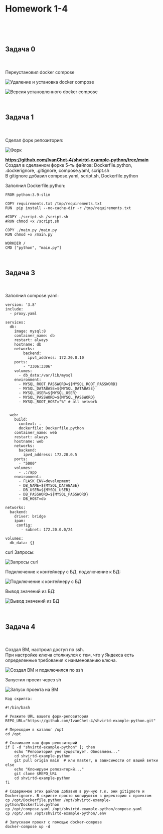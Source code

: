 <h1>Homework 1-4</h1> <br>
<br>
<br>
<h2>Задача 0</h2><br>
<br>
Переустановил docker compose<br>

![Удаление и установка docker compose](https://github.com/IvanChet-4/Dev/blob/main/images/Homework%201-4/%D0%A3%D0%B4%D0%B0%D0%BB%D0%B5%D0%BD%D0%B8%D0%B5%20%D0%B8%20%D1%83%D1%81%D1%82%D0%B0%D0%BD%D0%BE%D0%B2%D0%BA%D0%B0%20docker%20compose.png)


![Версия установленного docker compose](https://github.com/IvanChet-4/Dev/blob/main/images/Homework%201-4/Версия%20установленного%20docker%20compose.png)

<br>
<h2>Задача 1</h2><br>
<br>
Сделал форк репозитория: <br>

![Форк](https://github.com/IvanChet-4/Dev/blob/main/images/Homework%201-4/%D0%A4%D0%BE%D1%80%D0%BA.jpg)

<b> https://github.com/IvanChet-4/shvirtd-example-python/tree/main </b><br>
Создал в сделанном форке 5-ть файлов: Dockerfile.python, .dockerignore, .gitignore, compose.yaml, script.sh<br>
В gitignore добавил compose.yaml, script.sh, Dockerfile.python<br>

Заполнил Dockerfile.python:<br>

```
FROM python:3.9-slim

COPY requirements.txt /tmp/requirements.txt
RUN  pip install --no-cache-dir -r /tmp/requirements.txt

#COPY ./script.sh /script.sh
#RUN chmod +x /script.sh

COPY ./main.py /main.py
RUN chmod +x /main.py

WORKDIR /
CMD ["python", "main.py"]

```

<br>
<h2>Задача 3</h2><br>
<br>
Заполнил compose.yaml:<br>

```
version: '3.8'
include:
  - proxy.yaml

services:
  db:
    image: mysql:8
    container_name: db
    restart: always
    hostname: db
    networks: 
        backend:
          ipv4_address: 172.20.0.10
    ports: 
        - "3306:3306"
    volumes:
      - db_data:/var/lib/mysql
    environment:
      - MYSQL_ROOT_PASSWORD=${MYSQL_ROOT_PASSWORD}
      - MYSQL_DATABASE=${MYSQL_DATABASE}
      - MYSQL_USER=${MYSQL_USER}
      - MYSQL_PASSWORD=${MYSQL_PASSWORD}
      - MYSQL_ROOT_HOST="%" # all network


  web:
    build: 
      context: .
      dockerfile: Dockerfile.python
    container_name: web
    restart: always
    hostname: web
    networks: 
      backend:
        ipv4_address: 172.20.0.5
    ports:
      - "5000"
    volumes:
      - .:/app
    environment:
      - FLASK_ENV=development
      - DB_NAME=${MYSQL_DATABASE}
      - DB_USER=${MYSQL_USER}
      - DB_PASSWORD=${MYSQL_PASSWORD}
      - DB_HOST=db

networks:
  backend:
    driver: bridge
    ipam:
     config:
       - subnet: 172.20.0.0/24

volumes:
  db_data: {}
```

curl Запросы:<br>

![Запросы curl](https://github.com/IvanChet-4/Dev/blob/main/images/Homework%201-4/%D0%97%D0%B0%D0%BF%D1%80%D0%BE%D1%81-%D0%BE%D1%82%D0%B2%D0%B5%D1%82.png)

Подключение к контейнеру с БД, подключение к БД:<br>

![Подключение к контейнеру с БД](https://github.com/IvanChet-4/Dev/blob/main/images/Homework%201-4/exec%20in%20mysql.png)

Вывод значений из БД:<br>

![Вывод значений из БД](https://github.com/IvanChet-4/Dev/blob/main/images/Homework%201-4/10%20limits.png)

<br>
<h2>Задача 4</h2><br>
<br>
Создал ВМ, настроил доступ по ssh. <br>
При настройке ключа столкнулся с тем, что у Яндекса есть определенные требования к наименованию ключа.<br>

![Создал ВМ и подключился по ssh](https://github.com/IvanChet-4/Dev/blob/main/images/Homework%201-4/%D0%A1%D0%BE%D0%B7%D0%B4%D0%B0%D0%BB%20%D0%92%D0%9C%20%D0%B8%20%D0%BF%D0%BE%D0%B4%D0%BA%D0%BB%D1%8E%D1%87%D0%B8%D0%BB%D1%81%D1%8F%20%D0%BF%D0%BE%20ssh.png)

Запустил проект через sh <br>

![Запуск проекта на ВМ](https://github.com/IvanChet-4/Dev/blob/main/images/Homework%201-4/%D0%97%D0%B0%D0%BF%D1%83%D1%81%D0%BA%20%D0%BF%D1%80%D0%BE%D0%B5%D0%BA%D1%82%D0%B0%20%D0%BD%D0%B0%20%D0%92%D0%9C.png)

```
Код скрипта:

#!/bin/bash

# Укажите URL вашего форк-репозитория
REPO_URL="https://github.com/IvanChet-4/shvirtd-example-python.git"

# Переходим в каталог /opt
cd /opt

# Скачиваем ваш форк-репозиторий
if [ -d "shvirtd-example-python" ]; then
    echo "Репозиторий уже существует. Обновляем..."
    cd shvirtd-example-python
    git pull origin main  # или master, в зависимости от вашей ветки
else
    echo "Клонируем репозиторий..."
    git clone $REPO_URL
    cd shvirtd-example-python
fi

# Содержимое этих файлов добавил в ручную т.к. они gitignore и Dockerignore. В скрипте просто копируются в директорию с проектом
cp /opt/Dockerfile.python /opt/shvirtd-example-python/Dockerfile.python
cp /opt/compose.yaml /opt/shvirtd-example-python/compose.yaml
cp /opt/.env /opt/shvirtd-example-python/.env

# Запускаем проект с помощью docker-compose
docker-compose up -d
```
